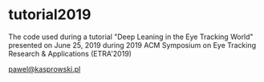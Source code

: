 # tutorial2019
The code used during a tutorial "Deep Leaning in the Eye Tracking World"
presented on June 25, 2019 during 
2019 ACM Symposium on Eye Tracking Research & Applications (ETRA'2019)

pawel@kasprowski.pl